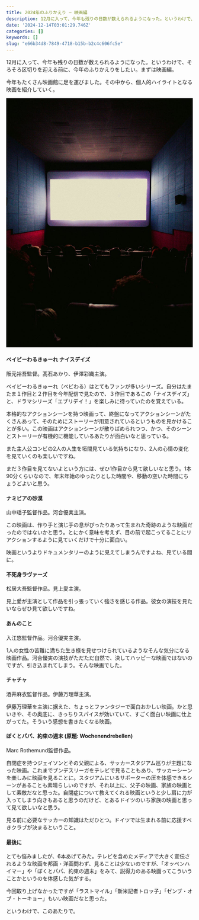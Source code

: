 ```yaml
---
title: 2024年のふりかえり — 映画編
description: 12月に入って、今年も残りの日数が数えられるようになった。というわけで、そろそろ区切りを迎える前に、今年のふりかえりをしたい。まずは映画編。
date: '2024-12-14T03:01:29.746Z'
categories: []
keywords: []
slug: "e66b34d8-7849-4718-b15b-b2c4c606fc5e"
---
```

12月に入って、今年も残りの日数が数えられるようになった。というわけで、そろそろ区切りを迎える前に、今年のふりかえりをしたい。まずは映画編。

今年もたくさん映画館に足を運びました。その中から、個人的ハイライトとなる映画を紹介していく。

![](0__I2__foOSgXr5uin3Y.jpg)

#### ベイビーわるきゅーれ ナイスデイズ

阪元裕吾監督。髙石あかり、伊澤彩織主演。

ベイビーわるきゅーれ（ベビわる）はとてもファンが多いシリーズ。自分はたまたま１作目と２作目を今年配信で見たので、３作目であるこの「ナイスデイズ」と、ドラマシリーズ「エブリデイ！」を楽しみに待っていたのを覚えている。

本格的なアクションシーンを持つ映画って、終盤になってアクションシーンがたくさんあって、そのためにストーリーが用意されているというものを見かけることが多い。この映画はアクションシーンが散りばめられつつ、かつ、そのシーンとストーリーが有機的に機能しているあたりが面白いなと思っている。

また主人公コンビの2人の人生を垣間見ている気持ちになり、2人の心情の変化を見ていくのも楽しいですね。

まだ３作目を見てないよという方には、ぜひ1作目から見て欲しいなと思う。1本90分くらいなので、年末年始のゆったりとした時間や、移動の空いた時間にちょうどよいと思う。

#### ナミビアの砂漠

山中瑶子監督作品。河合優実主演。

この映画は、作り手と演じ手の息がぴったりあって生まれた奇跡のような映画だったのではないかと思う。とにかく意味を考えず、目の前で起こってることにリアクションするように見ていくだけで十分に面白い。

映画というよりドキュメンタリーのように見えてしまうんですよね、見ている間に。

#### 不死身ラヴァーズ

松居大吾監督作品。見上愛主演。

見上愛が主演として作品を引っ張っていく強さを感じる作品。彼女の演技を見たいならぜひ見て欲しいですね。

#### あんのこと

入江悠監督作品。河合優実主演。

1人の女性の苦難に満ちた生き様を見せつけられているようなそんな気分になる映画作品。河合優実の演技がただただ自然で、決してハッピーな映画ではないのですが、引き込まれてしまう。そんな映画でした。

#### チャチャ

酒井麻衣監督作品。伊藤万理華主演。

伊藤万理華を主演に据えた、ちょっとファンタジーで面白おかしい映画。かと思いきや、その奥底に、きっちりスパイスが効いていて、すごく面白い映画に仕上がってた。そういう感想を書きたくなる映画。

#### ぼくとパパ、約束の週末 (原題: Wochenendrebellen)

Marc Rothemund監督作品。

自閉症を持つジェイソンとその父親による、サッカースタジアム巡りが主題になった映画。これまでブンデスリーガをテレビで見ることもあり、サッカーシーンを楽しみに映画を見ることに。スタジアムにいるサポーターの圧を体感できるシーンがあることも素晴らしいのですが、それ以上に、父子の映画、家族の映画として素敵だなと思った。自閉症について教えてくれる映画というと少し肩に力が入ってしまう向きもあると思うのだけど、とあるドイツのいち家族の映画と思って見て欲しいなと思う。

見る前に必要なサッカーの知識はただひとつ。ドイツでは生まれる前に応援すべきクラブが決まるということ。

#### 最後に

とても悩みましたが、6本あげてみた。テレビを含めたメディアで大きく宣伝されるような映画を邦画・洋画問わず、見ることは少ないのですが、「オッペンハイマー」や「ぼくとパパ、約束の週末」をみて、説得力のある映画ってこういうことかというのを体感した気がする。

今回取り上げなかったですが「ラストマイル」「新米記者トロッ子」「ゼンブ・オブ・トーキョー」もいい映画だなと思った。

というわけで、このあたりで。